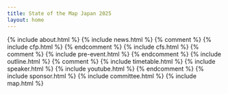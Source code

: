 ```yaml
---
title: State of the Map Japan 2025
layout: home
---
```


{% include about.html %}
{% include news.html %}
{% comment %}
{% include cfp.html %}
{% endcomment %}
{% include cfs.html %}
{% comment %}
{% include pre-event.html %}
{% endcomment %}
{% include outline.html %}
{% comment %}
{% include timetable.html %}
{% include speaker.html %}
{% include youtube.html %}
{% endcomment %}
{% include sponsor.html %}
{% include committee.html %}
{% include map.html %}
